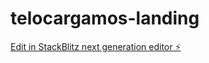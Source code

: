 # telocargamos-landing

[Edit in StackBlitz next generation editor ⚡️](https://stackblitz.com/~/github.com/etarley/telocargamos-landing)